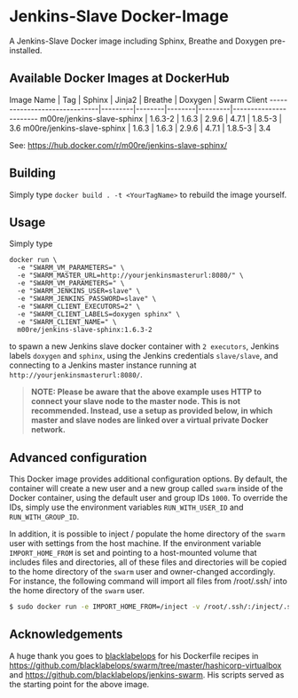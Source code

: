 # Jenkins-Slave Docker-Image

A Jenkins-Slave Docker image including Sphinx, Breathe and Doxygen pre-installed.

## Available Docker Images at DockerHub

Image Name                    | Tag     | Sphinx | Jinja2 | Breathe | Doxygen | Swarm Client
------------------------------|---------|--------|--------|---------|-----------------------
m00re/jenkins-slave-sphinx    | 1.6.3-2 | 1.6.3  | 2.9.6  | 4.7.1   | 1.8.5-3 | 3.6
m00re/jenkins-slave-sphinx    | 1.6.3   | 1.6.3  | 2.9.6  | 4.7.1   | 1.8.5-3 | 3.4

See: https://hub.docker.com/r/m00re/jenkins-slave-sphinx/

## Building

Simply type ```docker build . -t <YourTagName>``` to rebuild the image yourself. 

## Usage

Simply type

```
docker run \
  -e "SWARM_VM_PARAMETERS=" \
  -e "SWARM_MASTER_URL=http://yourjenkinsmasterurl:8080/" \
  -e "SWARM_VM_PARAMETERS=" \
  -e "SWARM_JENKINS_USER=slave" \
  -e "SWARM_JENKINS_PASSWORD=slave" \
  -e "SWARM_CLIENT_EXECUTORS=2" \
  -e "SWARM_CLIENT_LABELS=doxygen sphinx" \
  -e "SWARM_CLIENT_NAME=" \
  m00re/jenkins-slave-sphinx:1.6.3-2
```

to spawn a new Jenkins slave docker container with ```2 executors```, Jenkins labels ```doxygen``` and ```sphinx```, using the Jenkins credentials ```slave/slave```, and connecting to a Jenkins master instance running at ```http://yourjenkinsmasterurl:8080/```.

> **NOTE: Please be aware that the above example uses HTTP to connect your slave node to the master node. This is not recommended. Instead, use a setup as provided below, in which master and slave nodes are linked over a virtual private Docker network.**

## Advanced configuration

This Docker image provides additional configuration options. By default, the container will create a new user and a new 
group called ```swarm``` inside of the Docker container, using the default user and group IDs ```1000```. To override the
 IDs, simply use the environment variables ```RUN_WITH_USER_ID``` and ```RUN_WITH_GROUP_ID```.
 
In addition, it is possible to inject / populate the home directory of the ```swarm``` user with settings from the host
machine. If the environment variable ```IMPORT_HOME_FROM``` is set and pointing to a host-mounted volume that includes
files and directories, all of these files and directories will be copied to the home directory of the ```swarm``` user
and owner-changed accordingly. For instance, the following command will import all files from /root/.ssh/ into the home
directory of the ```swarm``` user.

```bash
$ sudo docker run -e IMPORT_HOME_FROM=/inject -v /root/.ssh/:/inject/.ssh:Z -it m00re/jenkins-slave-sphinx:1.6.3-2
```

## Acknowledgements

A huge thank you goes to [blacklabelops](https://github.com/blacklabelops/) for his Dockerfile recipes in https://github.com/blacklabelops/swarm/tree/master/hashicorp-virtualbox and https://github.com/blacklabelops/jenkins-swarm. His scripts served as the starting point for the above image.
